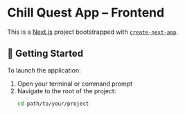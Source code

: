# Chill Quest App – Frontend

This is a [Next.js](https://nextjs.org) project bootstrapped with [`create-next-app`](https://nextjs.org/docs/app/api-reference/cli/create-next-app).

## 🚀 Getting Started

To launch the application:

1. Open your terminal or command prompt
2. Navigate to the root of the project:
   ```bash
   cd path/to/your/project
